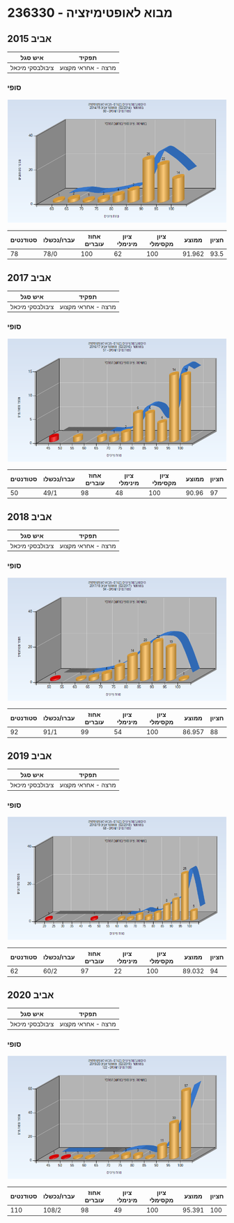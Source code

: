 # 236330 - מבוא לאופטימיזציה

## אביב 2015

| איש סגל | תפקיד |
| ---- | ---- |
| ציבולבסקי מיכאל | מרצה - אחראי מקצוע |

### סופי

![201402 Finals](201402/Finals.png)

| סטודנטים | עברו/נכשלו | אחוז עוברים | ציון מינימלי | ציון מקסימלי | ממוצע | חציון |
| ---- | ---- | ---- | ---- | ---- | ---- | ---- |
| 78 | 78/0 | 100 | 62 | 100 | 91.962 | 93.5 |

## אביב 2017

| איש סגל | תפקיד |
| ---- | ---- |
| ציבולבסקי מיכאל | מרצה - אחראי מקצוע |

### סופי

![201602 Finals](201602/Finals.png)

| סטודנטים | עברו/נכשלו | אחוז עוברים | ציון מינימלי | ציון מקסימלי | ממוצע | חציון |
| ---- | ---- | ---- | ---- | ---- | ---- | ---- |
| 50 | 49/1 | 98 | 48 | 100 | 90.96 | 97 |

## אביב 2018

| איש סגל | תפקיד |
| ---- | ---- |
| ציבולבסקי מיכאל | מרצה - אחראי מקצוע |

### סופי

![201702 Finals](201702/Finals.png)

| סטודנטים | עברו/נכשלו | אחוז עוברים | ציון מינימלי | ציון מקסימלי | ממוצע | חציון |
| ---- | ---- | ---- | ---- | ---- | ---- | ---- |
| 92 | 91/1 | 99 | 54 | 100 | 86.957 | 88 |

## אביב 2019

| איש סגל | תפקיד |
| ---- | ---- |
| ציבולבסקי מיכאל | מרצה - אחראי מקצוע |

### סופי

![201802 Finals](201802/Finals.png)

| סטודנטים | עברו/נכשלו | אחוז עוברים | ציון מינימלי | ציון מקסימלי | ממוצע | חציון |
| ---- | ---- | ---- | ---- | ---- | ---- | ---- |
| 62 | 60/2 | 97 | 22 | 100 | 89.032 | 94 |

## אביב 2020

| איש סגל | תפקיד |
| ---- | ---- |
| ציבולבסקי מיכאל | מרצה - אחראי מקצוע |

### סופי

![201902 Finals](201902/Finals.png)

| סטודנטים | עברו/נכשלו | אחוז עוברים | ציון מינימלי | ציון מקסימלי | ממוצע | חציון |
| ---- | ---- | ---- | ---- | ---- | ---- | ---- |
| 110 | 108/2 | 98 | 49 | 100 | 95.391 | 100 |

